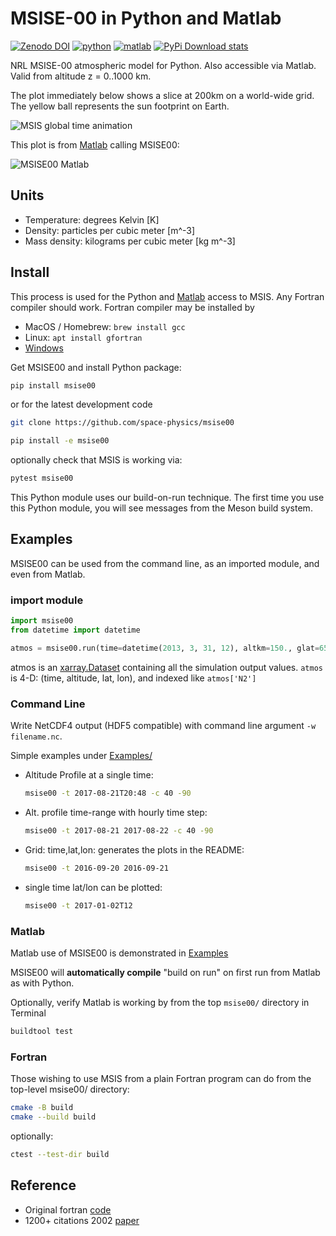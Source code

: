# MSISE-00 in Python and Matlab

[![Zenodo DOI](https://zenodo.org/badge/32971905.svg)](https://zenodo.org/badge/latestdoi/32971905)
[![python](https://github.com/space-physics/msise00/actions/workflows/ci.yml/badge.svg)](https://github.com/space-physics/msise00/actions/workflows/ci.yml)
[![matlab](https://github.com/space-physics/msise00/actions/workflows/ci-matlab.yml/badge.svg)](https://github.com/space-physics/msise00/actions/workflows/ci-matlab.yml)
[![PyPi Download stats](http://pepy.tech/badge/msise00)](http://pepy.tech/project/msise00)

NRL MSISE-00 atmospheric model for Python.
Also accessible via Matlab.
Valid from altitude z = 0..1000 km.

The plot immediately below shows a slice at 200km on a world-wide grid.
The yellow ball represents the sun footprint on Earth.

![MSIS global time animation](./src/msise00/tests/msise00_demo.gif)

This plot is from [Matlab](./src/msise00/tests/test_msise00_matlab.m) calling MSISE00:

![MSISE00 Matlab](./src/msise00/tests/msis_matlab.png)

## Units

* Temperature: degrees Kelvin [K]
* Density: particles per cubic meter [m^-3]
* Mass density: kilograms per cubic meter [kg m^-3]

## Install

This process is used for the Python and [Matlab](#matlab) access to MSIS.
Any Fortran compiler should work.
Fortran compiler may be installed by

* MacOS / Homebrew: `brew install gcc`
* Linux: `apt install gfortran`
* [Windows](https://www.scivision.dev/install-msys2-windows)

Get MSISE00 and install Python package:

```sh
pip install msise00
```

or for the latest development code

```sh
git clone https://github.com/space-physics/msise00

pip install -e msise00
```

optionally check that MSIS is working via:

```sh
pytest msise00
```

This Python module uses our build-on-run technique.
The first time you use this Python module, you will see messages from the Meson build system.

## Examples

MSISE00 can be used from the command line, as an imported module, and even from Matlab.

### import module

```python
import msise00
from datetime import datetime

atmos = msise00.run(time=datetime(2013, 3, 31, 12), altkm=150., glat=65., glon=-148.)
```

atmos is an
[xarray.Dataset](http://xarray.pydata.org/en/stable/generated/xarray.Dataset.html)
containing all the simulation output values.
`atmos` is 4-D: (time, altitude, lat, lon), and indexed like `atmos['N2']`

### Command Line

Write NetCDF4 output (HDF5 compatible) with command line argument `-w filename.nc`.

Simple examples under [Examples/](./Examples)

* Altitude Profile at a single time:

  ```sh
  msise00 -t 2017-08-21T20:48 -c 40 -90
  ```
* Alt. profile time-range with hourly time step:

  ```sh
  msise00 -t 2017-08-21 2017-08-22 -c 40 -90
  ```
* Grid: time,lat,lon: generates the plots in the README:

  ```sh
  msise00 -t 2016-09-20 2016-09-21
  ```
* single time lat/lon can be plotted:

  ```sh
  msise00 -t 2017-01-02T12
  ```

### Matlab

Matlab use of MSISE00 is demonstrated in
[Examples](./Examples/)

MSISE00 will **automatically compile** "build on run" on first run from Matlab as with Python.

Optionally, verify Matlab is working by from the top `msise00/` directory in Terminal

```sh
buildtool test
```

### Fortran

Those wishing to use MSIS from a plain Fortran program can do from the top-level msise00/ directory:

```sh
cmake -B build
cmake --build build
```

optionally:

```sh
ctest --test-dir build
```

## Reference

* Original fortran [code](https://ccmc.gsfc.nasa.gov/pub/modelweb/atmospheric/msis/)
* 1200+ citations 2002 [paper](http://onlinelibrary.wiley.com/doi/10.1029/2002JA009430/pdf)
